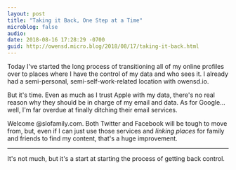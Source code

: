 ```yaml
---
layout: post
title: "Taking it Back, One Step at a Time"
microblog: false
audio: 
date: 2018-08-16 17:28:29 -0700
guid: http://owensd.micro.blog/2018/08/17/taking-it-back.html
---
```

Today I've started the long process of transitioning all of my online profiles over to places where I have the control of my data and who sees it. I already had a semi-personal, semi-self-work-related location with owensd.io.

But it's time. Even as much as I trust Apple with my data, there's no real reason why they should be in charge of my email and data. As for Google... well, I'm far overdue at finally ditching their email services.

Welcome @slofamily.com. Both Twitter and Facebook will be tough to move from, but, even if I can just use those services and *linking places* for family and friends to find my content, that's a huge improvement.

---

It's not much, but it's a start at starting the process of getting back control.
